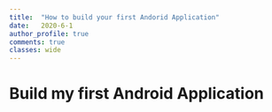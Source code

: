 ```yaml
---
title:  "How to build your first Andorid Application"
date:   2020-6-1
author_profile: true
comments: true
classes: wide
---
```


Build my first Android Application
==================================








